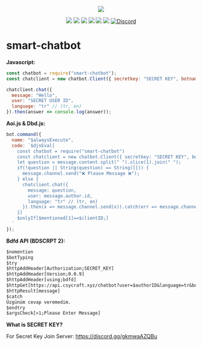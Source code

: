 <p align="center"><a href="https://nodei.co/npm/smart-chatbot"><img src="https://nodei.co/npm/smart-chatbot.png"></a></p>

<p align="center"><img src="https://img.shields.io/npm/v/smart-chatbot?style=for-the-badge"> <img src="https://img.shields.io/github/repo-size/CsYBot/smart-chatbot?style=for-the-badge"> <img src="https://img.shields.io/npm/l/smart-chatbot?style=for-the-badge"> <img src="https://img.shields.io/npm/dt/smart-chatbot?style=for-the-badge"> <img src="https://img.shields.io/github/contributors/CsYBot/smart-chatbot?style=for-the-badge"> <img src="https://img.shields.io/github/package-json/dependency-version/CsYBot/smart-chatbot/axios?style=for-the-badge"> <a href="https://discord.gg/gkmwaAZQBu" target="_blank"> <img alt="Discord" src="https://img.shields.io/badge/CsYBot%20Support-Click%20here-7289d9?style=for-the-badge&logo=discord"> </a></p>

# smart-chatbot
 
**Javascript:**
```js
const chatbot = require("smart-chatbot");
const chatclient = new chatbot.Client({ secretkey: "SECRET KEY", botname: "BOT NAME", ownername: "OWNER NAME" });

chatclient.chat({
  message: "Hello",
  user: "SECRET USER ID",
  language: "tr" // (tr, en)
}).then(answer => console.log(answer));
```

**Aoi.js & Dbd.js:**
```js
bot.command({
  name: "$alwaysExecute",
  code: `$djsEval[
    const chatbot = require("smart-chatbot")
    const chatclient = new chatbot.Client({ secretkey: "SECRET KEY", botname: "BOT NAME", ownername: "OWNER NAME" });
    let question = message.content.split(" ").slice(1).join(" ");
    if(!question || String(question) == String([])) {
      message.channel.send("❌ Please Message ❌");
    } else {
      chatclient.chat({
        message: question,
        user: message.author.id,
        language: "tr" // (tr, en)
      }).then(x => message.channel.send(x)).catch(err => message.channel.send("ERR API Problem!"));
    }]
    $onlyIf[$mentioned[1]==$clientID;]
  `
});
```

**Bdfd API (BDSCRPT 2):**
```txt
$nomention
$botTyping
$try
$httpAddHeader[Authorization;SECRET_KEY]
$httpAddHeader[Version;0.0.9]
$httpAddHeader[using;bdfd]
$httpGet[https://api.csycraft.xyz/chatbot?user=$authorID&language=tr&botname=CsYBot&message=$replaceText[$replaceText[$replaceText[$replaceText[$replaceText[$replaceText[$message;ı;i];ö;o];ğ;g];ü;u];ç;c];ş;s]]
$httpResult[message]
$catch
Üzgünüm cevap veremedim.
$endtry
$argsCheck[>1;Please Enter Message]
```

**What is SECRET KEY?**

For Secret Key Join Server: https://discord.gg/gkmwaAZQBu
